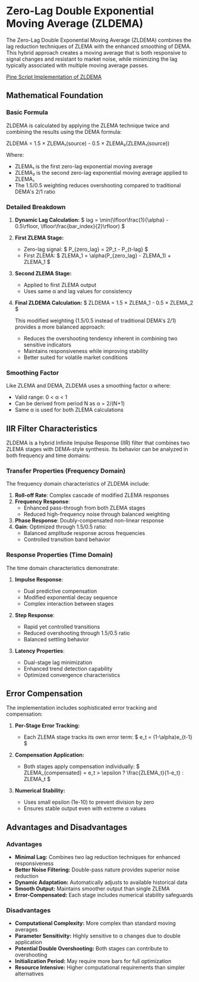 # Zero-Lag Double Exponential Moving Average (ZLDEMA)

The Zero-Lag Double Exponential Moving Average (ZLDEMA) combines the lag reduction techniques of ZLEMA with the enhanced smoothing of DEMA. This hybrid approach creates a moving average that is both responsive to signal changes and resistant to market noise, while minimizing the lag typically associated with multiple moving average passes.

[Pine Script Implementation of ZLDEMA](https://github.com/mihakralj/pinescript/blob/main/indicators/trends/zldema.pine)

## Mathematical Foundation

### Basic Formula

ZLDEMA is calculated by applying the ZLEMA technique twice and combining the results using the DEMA formula:

ZLDEMA = 1.5 × ZLEMA₁(source) - 0.5 × ZLEMA₂(ZLEMA₁(source))

Where:
- ZLEMA₁ is the first zero-lag exponential moving average
- ZLEMA₂ is the second zero-lag exponential moving average applied to ZLEMA₁
- The 1.5/0.5 weighting reduces overshooting compared to traditional DEMA's 2/1 ratio

### Detailed Breakdown

1. **Dynamic Lag Calculation:**
   $ lag = \min(\lfloor\frac{1}{\alpha} - 0.5\rfloor, \lfloor\frac{bar\_index}{2}\rfloor) $

2. **First ZLEMA Stage:**
   - Zero-lag signal: $ P_{zero\_lag} = 2P_t - P_{t-lag} $
   - First ZLEMA: $ ZLEMA_1 = \alpha(P_{zero\_lag} - ZLEMA_1) + ZLEMA_1 $

3. **Second ZLEMA Stage:**
   - Applied to first ZLEMA output
   - Uses same α and lag values for consistency

4. **Final ZLDEMA Calculation:**
   $ ZLDEMA = 1.5 × ZLEMA_1 - 0.5 × ZLEMA_2 $

   This modified weighting (1.5/0.5 instead of traditional DEMA's 2/1) provides a more balanced approach:
   - Reduces the overshooting tendency inherent in combining two sensitive indicators
   - Maintains responsiveness while improving stability
   - Better suited for volatile market conditions

### Smoothing Factor

Like ZLEMA and DEMA, ZLDEMA uses a smoothing factor α where:
- Valid range: 0 < α < 1
- Can be derived from period N as α = 2/(N+1)
- Same α is used for both ZLEMA calculations

## IIR Filter Characteristics

ZLDEMA is a hybrid Infinite Impulse Response (IIR) filter that combines two ZLEMA stages with DEMA-style synthesis. Its behavior can be analyzed in both frequency and time domains:

### Transfer Properties (Frequency Domain)

The frequency domain characteristics of ZLDEMA include:
1. **Roll-off Rate**: Complex cascade of modified ZLEMA responses
2. **Frequency Response**:
   - Enhanced pass-through from both ZLEMA stages
   - Reduced high-frequency noise through balanced weighting
3. **Phase Response**: Doubly-compensated non-linear response
4. **Gain**: Optimized through 1.5/0.5 ratio:
   - Balanced amplitude response across frequencies
   - Controlled transition band behavior

### Response Properties (Time Domain)

The time domain characteristics demonstrate:
1. **Impulse Response**:
   - Dual predictive compensation
   - Modified exponential decay sequence
   - Complex interaction between stages

2. **Step Response**:
   - Rapid yet controlled transitions
   - Reduced overshooting through 1.5/0.5 ratio
   - Balanced settling behavior

3. **Latency Properties**:
   - Dual-stage lag minimization
   - Enhanced trend detection capability
   - Optimized convergence characteristics

## Error Compensation

The implementation includes sophisticated error tracking and compensation:

1. **Per-Stage Error Tracking:**
   - Each ZLEMA stage tracks its own error term:
   $ e_t = (1-\alpha)e_{t-1} $

2. **Compensation Application:**
   - Both stages apply compensation individually:
   $ ZLEMA_{compensated} = e_t > \epsilon ? \frac{ZLEMA_t}{1-e_t} : ZLEMA_t $

3. **Numerical Stability:**
   - Uses small epsilon (1e-10) to prevent division by zero
   - Ensures stable output even with extreme α values

## Advantages and Disadvantages

### Advantages

- **Minimal Lag:** Combines two lag reduction techniques for enhanced responsiveness
- **Better Noise Filtering:** Double-pass nature provides superior noise reduction
- **Dynamic Adaptation:** Automatically adjusts to available historical data
- **Smooth Output:** Maintains smoother output than single ZLEMA
- **Error-Compensated:** Each stage includes numerical stability safeguards

### Disadvantages

- **Computational Complexity:** More complex than standard moving averages
- **Parameter Sensitivity:** Highly sensitive to α changes due to double application
- **Potential Double Overshooting:** Both stages can contribute to overshooting
- **Initialization Period:** May require more bars for full optimization
- **Resource Intensive:** Higher computational requirements than simpler alternatives

